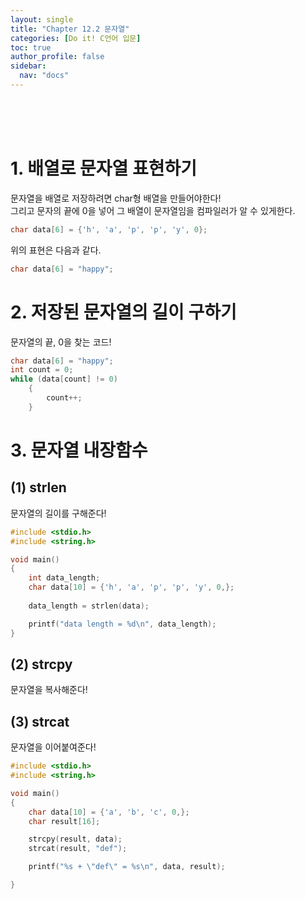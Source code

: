 ```yaml
---
layout: single
title: "Chapter 12.2 문자열"
categories: [Do it! C언어 입문]
toc: true
author_profile: false
sidebar:
  nav: "docs"
---
```

<br><br><br>

# 1. 배열로 문자열 표현하기
문자열을 배열로 저장하려면 char형 배열을 만들어야한다! <br>
그리고 문자의 끝에 0을 넣어 그 배열이 문자열임을 컴파일러가 알 수 있게한다.
```c
char data[6] = {'h', 'a', 'p', 'p', 'y', 0};
```
위의 표현은 다음과 같다.
```c
char data[6] = "happy";
```

# 2. 저장된 문자열의 길이 구하기
문자열의 끝, 0을 찾는 코드!
```c
char data[6] = "happy";
int count = 0;
while (data[count] != 0)
    {
        count++;
    }
```

# 3. 문자열 내장함수
## (1) strlen
문자열의 길이를 구해준다!
```c
#include <stdio.h>
#include <string.h>

void main()
{
    int data_length;
    char data[10] = {'h', 'a', 'p', 'p', 'y', 0,};
    
    data_length = strlen(data);

    printf("data length = %d\n", data_length);
}
```

## (2) strcpy
문자열을 복사해준다!

## (3) strcat
문자열을 이어붙여준다!

```c
#include <stdio.h>
#include <string.h>

void main()
{
    char data[10] = {'a', 'b', 'c', 0,};
    char result[16];

    strcpy(result, data);
    strcat(result, "def");

    printf("%s + \"def\" = %s\n", data, result);

}
```